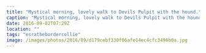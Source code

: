 ```yaml
---
title: "Mystical morning, lovely walk to Devils Pulpit with the hound."
caption: "Mystical morning, lovely walk to Devils Pulpit with the hound."
date: 2016-09-02T07:29Z
location: ""
tags: "esrathebordercollie"
image: /images/photos/2016/09/d179cebf330f06afe14ec4cfc3496b0a.jpg
---
```

